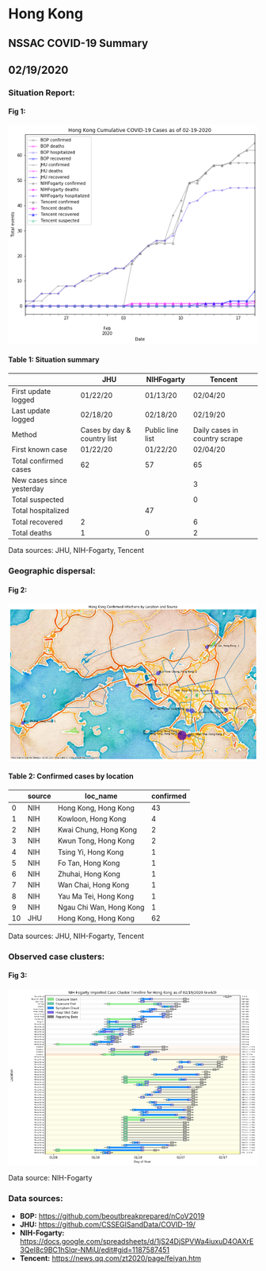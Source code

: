 # Hong Kong
## NSSAC COVID-19 Summary
## 02/19/2020



### Situation Report:
#### Fig 1:
![Hong Kong cases](../merged_histories/Hong_Kong_merged_histories.png)

#### Table 1: Situation summary


|                           | JHU                         | NIHFogarty       | Tencent                       |
|---------------------------|-----------------------------|------------------|-------------------------------|
| First update logged       | 01/22/20                    | 01/13/20         | 02/04/20                      |
| Last update logged        | 02/18/20                    | 02/18/20         | 02/19/20                      |
| Method                    | Cases by day & country list | Public line list | Daily cases in country scrape |
| First known case          | 01/22/20                    | 01/22/20         | 02/04/20                      |
| Total confirmed cases     | 62                          | 57               | 65                            |
| New cases since yesterday |                             |                  | 3                             |
| Total suspected           |                             |                  | 0                             |
| Total hospitalized        |                             | 47               |                               |
| Total recovered           | 2                           |                  | 6                             |
| Total deaths              | 1                           | 0                | 2                             |

Data sources: JHU, NIH-Fogarty, Tencent


### Geographic dispersal:
#### Fig 2:
![Hong Kong mapped](../case_locs/Hong_Kong_case_locs.png)

#### Table 2: Confirmed cases by location


|    | source   | loc_name                |   confirmed |
|----|----------|-------------------------|-------------|
|  0 | NIH      | Hong Kong, Hong Kong    |          43 |
|  1 | NIH      | Kowloon, Hong Kong      |           4 |
|  2 | NIH      | Kwai Chung, Hong Kong   |           2 |
|  3 | NIH      | Kwun Tong, Hong Kong    |           2 |
|  4 | NIH      | Tsing Yi, Hong Kong     |           1 |
|  5 | NIH      | Fo Tan, Hong Kong       |           1 |
|  6 | NIH      | Zhuhai, Hong Kong       |           1 |
|  7 | NIH      | Wan Chai, Hong Kong     |           1 |
|  8 | NIH      | Yau Ma Tei, Hong Kong   |           1 |
|  9 | NIH      | Ngau Chi Wan, Hong Kong |           1 |
| 10 | JHU      | Hong Kong, Hong Kong    |          62 |

Data sources: JHU, NIH-Fogarty, Tencent


### Observed case clusters:
#### Fig 3:
![Hong Kong cases](../cluster_analysis/Hong_Kong_imported_cases_NIHFogarty.png)



Data source: NIH-Fogarty


### Data sources:
* **BOP:** https://github.com/beoutbreakprepared/nCoV2019
* **JHU:** https://github.com/CSSEGISandData/COVID-19/
* **NIH-Fogarty:** https://docs.google.com/spreadsheets/d/1jS24DjSPVWa4iuxuD4OAXrE3QeI8c9BC1hSlqr-NMiU/edit#gid=1187587451
* **Tencent:** https://news.qq.com/zt2020/page/feiyan.htm